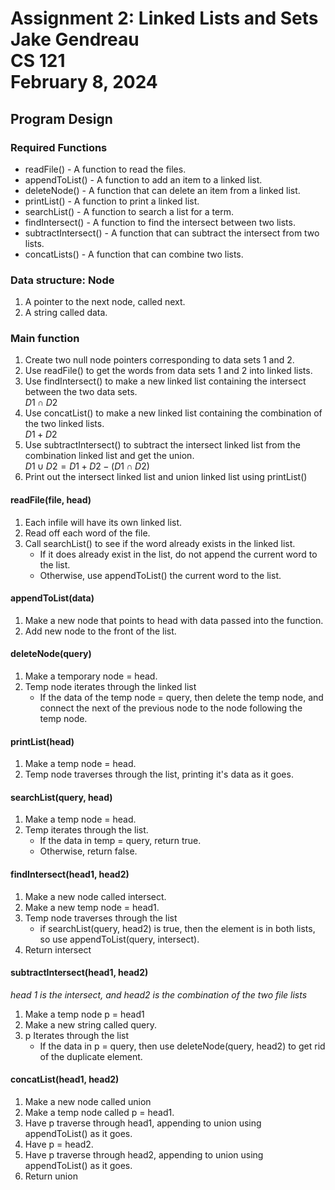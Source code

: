 # Assignment 2: Linked Lists and Sets <br> Jake Gendreau <br> CS 121 <br> February 8, 2024

## Program Design

### Required Functions
* readFile() - A function to read the files.
* appendToList() - A function to add an item to a linked list.
* deleteNode() - A function that can delete an item from a linked list.
* printList() - A function to print a linked list.
* searchList() - A function to search a list for a term.
* findIntersect() - A function to find the intersect between two lists.
* subtractIntersect() - A function that can subtract the intersect from two lists.
* concatLists() - A function that can combine two lists.

### Data structure: Node
1. A pointer to the next node, called next.
2. A string called data.

### Main function
1. Create two null node pointers corresponding to data sets 1 and 2.
2. Use readFile() to get the words from data sets 1 and 2 into linked lists.
3. Use findIntersect() to make a new linked list containing the intersect between the two data sets. 
\
$D1 \cap D2$
4. Use concatList() to make a new linked list containing the combination of the two linked lists. 
\
$D1 + D2$
5. Use subtractIntersect() to subtract the intersect linked list from the combination linked list and get the union. 
\
$D1 \cup D2 = D1 + D2 - (D1 \cap D2)$
6. Print out the intersect linked list and union linked list using printList()

#### readFile(file, head)
1. Each infile will have its own linked list.
2. Read off each word of the file.
3. Call searchList() to see if the word already exists in the linked list.
    * If it does already exist in the list, do not append the current word to the list.
    * Otherwise, use appendToList() the current word to the list.

#### appendToList(data)
1. Make a new node that points to head with data passed into the function.
2. Add new node to the front of the list.

#### deleteNode(query)
1. Make a temporary node = head.
2. Temp node iterates through the linked list
    * If the data of the temp node = query, then delete the temp node, and connect the next of the previous node to the node following the temp node.

#### printList(head)
1. Make a temp node = head.
2. Temp node traverses through the list, printing it's data as it goes.

#### searchList(query, head)
1. Make a temp node = head.
2. Temp iterates through the list.
    * If the data in temp = query, return true.
    * Otherwise, return false.

#### findIntersect(head1, head2)
1. Make a new node called intersect.
2. Make a new temp node = head1.
3. Temp node traverses through the list
    * if searchList(query, head2) is true, then the element is in both lists, so use appendToList(query, intersect).
4. Return intersect

#### subtractIntersect(head1, head2)
*head 1 is the intersect, and head2 is the combination of the two file lists*
1. Make a temp node p = head1
2. Make a new string called query.
3. p Iterates through the list
    * If the data in p = query, then use deleteNode(query, head2) to get rid of the duplicate element.

#### concatList(head1, head2)
1. Make a new node called union
2. Make a temp node called p = head1.
3. Have p traverse through head1, appending to union using appendToList() as it goes.
4. Have p = head2.
5. Have p traverse through head2, appending to union using appendToList() as it goes.
6. Return union